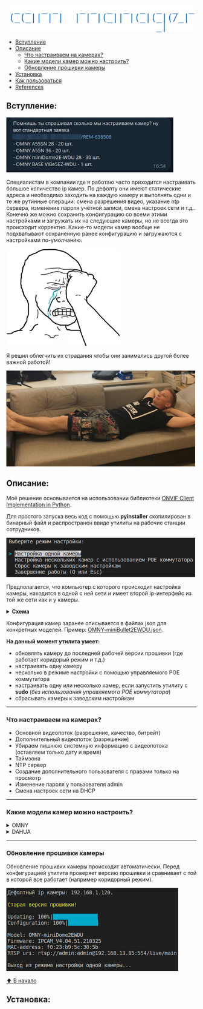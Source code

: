 <p align="center">
<img src="images/logo.png">
</p>

- [Вступление](#Вступление)
- [Описание](#Описание)
    - [Что настраиваем на камерах?](#Что-настраиваем-на-камерах)
    - [Какие модели камер можно настроить?](#Какие-модели-камер-можно-настроить)
    - [Обновление прошивки камеры](#Обновление-прошивки-камеры)
- [Установка](#Установка)
- [Как пользоваться](#Как-пользоваться)
- [References](#References)

## Вступление:
![tg_msg](images/tg_msg.jpg)

Специалистам в компании где я работаю часто приходится настраивать большое количество ip камер. По дефолту они имеют статические адреса и необходимо заходить на каждую камеру и выполнять одни и те же рутинные операции: смена разрешения видео, указание ntp сервера, изменение пароля учётной записи, смена настроек сети и т.д.. Конечно же можно сохранить конфигурацию со всеми этими настройками и загружать их на следующие камеры, но не всегда это происходит корректно. Какие-то модели камер вообще не подхватывают сохраненную ранее конфигурацию и загружаются с настройками по-умолчанию.

![tears](images/tears.png)

Я решил облегчить их страдания чтобы они занимались другой более важной работой!

![fil](images/fil.jpg)

## Описание:
Моё решение основывается на использовании библиотеки [ONVIF Client Implementation in Python](https://github.com/yingchengpa/python-onvif2-zeep).

Для простого запуска весь код с помощью **pyinstaller** скопилирован в бинарный файл и распространен ввиде утилиты на рабочие станции сотрудников.

![menu](images/menu.png)

Предполагается, что компьютер с которого происходит настройка камеры, находится в одной с ней сети и имеет второй ip-интерфейс из той же сети как и у камеры.

<details>
<summary><b>Схема</b></summary>
<img src="images/diagram.png"/>
</details>

Конфигурация камер заранее описывается в файлах json для конкретных моделей. Пример: [OMNY-miniBullet2EWDU.json](configs/cam/OMNY/OMNY-miniBullet2EWDU.json).

**На данный  момент утилита умеет:**
- обновлять камеру до последней рабочей версии прошивки (где работает коридорый режим и т.д.)
- настраивать одну камеру
- несколько в режиме настройки с помощью управляемого POE коммутатора
- настраивать одну или несколько камер, если запустить утилиту с **sudo** (*без использования управляемого POЕ коммутатора*)
- сбрасывать камеры к заводским настройкам
____
### Что настраиваем на камерах?
- Основной видеопоток (разрешение, качество, битрейт)
- Дополнительный видеопоток (разрешение)
- Убираем лишнюю системную информацию с видеопотока (оставляем только дату и время)
- Таймзона
- NTP сервер
- Создание дополнительного пользователя с правами только на просмотр
- Изменение пароля у пользователя admin
- Смена настроек сети на DHCP
____
### Какие модели камер можно настроить?
<details>
<summary>OMNY</summary>
OMNY A52N 36<br>
OMNY A52SN 36<br>
OMNY A55N 36<br>
OMNY A55SN 28<br>
OMNY A55SN 36<br>
OMNY-ViBe5EZWDU<br>
OMNY-miniBullet2EWDU<br>
OMNY-miniBullet5EWDU<br>
OMNY-miniDome2EWD12V<br>
OMNY-miniDome2EWDU<br>
OMNY-miniDome2M<br>
OMNY-miniDome2M12Vv3<br>
OMNY-miniDome2WDUv3<br>
OMNY-miniDome4WDU<br>
OMNY-miniDome5EU<br>
OMNY-miniDome5EUv2<br>
OMNY_A54N<br>
OMNY_A55N_28
</details>
<details>
<summary>DAHUA</summary>
DH-IPC-HDW2230TP-AS-0280B<br>
DH-IPC-HFW2231TP-ZS
</details>

____
### Обновление прошивки камеры
Обновление прошивки камеры происходит автоматически. Перед конфигурацией утилита проверяет версию прошивки и сравнивает с той в которой все работает (например коридорный режим).

![update](images/update.png)

[:arrow_up: В начало](#Вступление)

## Установка: